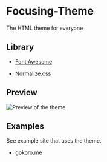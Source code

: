 
  

# Focusing-Theme

  
The HTML theme for everyone

## Library

  

*  [Font Awesome](https://fontawesome.com)

*  [Normalize.css](https://necolas.github.io/normalize.css/)

  

## Preview

![Preview of the theme](https://media.discordapp.net/attachments/574261461262794813/666938519377412097/unknown.png)

  

## Examples

See example site that uses the theme.

*  [gokoro.me](https://gokoro.me)
